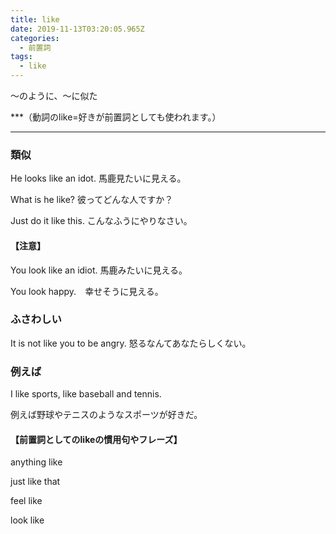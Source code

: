 ```yaml
---
title: like
date: 2019-11-13T03:20:05.965Z
categories:
  - 前置詞
tags:
  - like
---
```

～のように、～に似た
 
***（動詞のlike=好きが前置詞としても使われます。） ***
 



### 類似
 

He looks like an idot.  馬鹿見たいに見える。
 
What is he like?  彼ってどんな人ですか？
 
Just do it like this.  こんなふうにやりなさい。
 

#### 【注意】
 
You look like an idiot. 馬鹿みたいに見える。
 
You look happy.　幸せそうに見える。
 

### ふさわしい
 

It is not like you to be angry.  怒るなんてあなたらしくない。
 

### 例えば
 

I like sports, like baseball and tennis.  
 
例えば野球やテニスのようなスポーツが好きだ。
 

#### 【前置詞としてのlikeの慣用句やフレーズ】
 
anything like
 
just like that
 
feel like
 
look like
 
